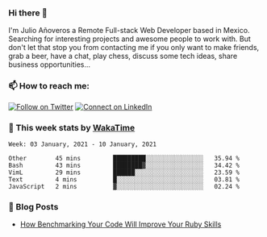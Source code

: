 ### Hi there 👋

I'm Julio Añoveros a Remote Full-stack Web Developer based in Mexico. Searching for interesting projects and awesome people to work with. But don't let that stop you from contacting me if you only want to make friends, grab a beer, have a chat, play chess, discuss some tech ideas, share business opportunities... 

### :mailbox: How to reach me:

[![Follow on Twitter](https://img.shields.io/badge/--twitter?label=Twitter&logo=Twitter&style=social)](https://twitter.com/AnoverosJulio) [![Connect on LinkedIn](https://img.shields.io/badge/--linkedin?label=LinkedIn&logo=LinkedIn&style=social)](https://www.linkedin.com/in/jubaan)

### :construction_worker: This week stats by [WakaTime]('https://wakatime.com')
<!--START_SECTION:waka-->
```text
Week: 03 January, 2021 - 10 January, 2021

Other        45 mins         █████████░░░░░░░░░░░░░░░░   35.94 % 
Bash         43 mins         ████████▓░░░░░░░░░░░░░░░░   34.42 % 
VimL         29 mins         ██████░░░░░░░░░░░░░░░░░░░   23.59 % 
Text         4 mins          █░░░░░░░░░░░░░░░░░░░░░░░░   03.81 % 
JavaScript   2 mins          ▓░░░░░░░░░░░░░░░░░░░░░░░░   02.24 % 
```
<!--END_SECTION:waka-->

### :newspaper: Blog Posts
<!-- BLOG-POST-LIST:START -->
- [How Benchmarking Your Code Will Improve Your Ruby Skills](https://dev.to/jubaan/how-benchmarking-your-code-will-improve-your-ruby-skills-2m83)
<!-- BLOG-POST-LIST:END -->


